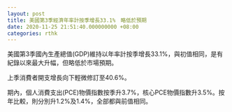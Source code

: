 ```yaml
---
layout: post
title: 美國第3季經濟年率計按季增長33.1%　略低於預期
date: 2020-11-25 21:51:40.000000000 +08:00
categories: rthk
---
```


美國第3季國內生產總值(GDP)維持以年率計按季增長33.1%，與初值相同，是有紀錄以來最大升幅，但略低於市場預期。

上季消費者開支增長向下輕微修訂至40.6%。

期內，個人消費支出(PCE)物價指數按季升3.7%，核心PCE物價指數升3.5%。按年比較，則分別升1.2%及1.4%，全部都與前值相同。
